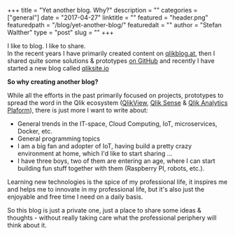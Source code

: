 +++
title = "Yet another blog. Why?"
description = ""
categories = ["general"]
date = "2017-04-27"
linktitle = ""
featured = "header.png"
featuredpath = "/blog/yet-another-blog/"
featuredalt = ""
author = "Stefan Walther"
type = "post"
slug = ""
+++


I like to blog. I like to share.   
In the recent years I have primarily created content on [qlikblog.at](http://www.qlikblog.at), then I shared quite some solutions & prototypes [on GitHub](https://github.com/stefanwalther) and recently I have started a new blog called [qliksite.io](http://qliksite.io)

**So why creating another blog?**

While all the efforts in the past primarily focused on projects, prototypes to spread the word in the Qlik ecosystem ([QlikView](http://www.qlik.com/us/products/qlikview), [Qlik Sense](http://www.qlik.com/us/products/qlik-sense) & [Qlik Analytics Plaform](http://www.qlik.com/us/products/qlik-analytics-platform)), there is just more I want to write about:

- General trends in the IT-space, Cloud Computing, IoT, microservices, Docker, etc.
- General programming topics
- I am a big fan and adopter of IoT, having build a pretty crazy environment at home, which I'd like to start sharing ...
- I have three boys, two of them are entering an age, where I can start building fun stuff together with them (Raspberry PI, robots, etc.).

Learning new technologies is the spice of my professional life, it inspires me and helps me to innovate in my professional life, but it's also just the enjoyable and free time I need on a daily basis.

So this blog is just a private one, just a place to share some ideas & thoughts - without really taking care what the professional periphery will think about it.


